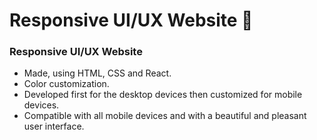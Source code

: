 # Responsive UI/UX Website 🎨
### Responsive UI/UX Website

- Made, using HTML, CSS and React.
- Color customization.
- Developed first for the desktop devices then customized for mobile devices.
- Compatible with all mobile devices and with a beautiful and pleasant user interface.